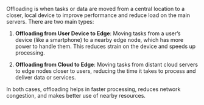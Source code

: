 Offloading is when tasks or data are moved from a central location to a closer, local device to improve performance and reduce load on the main servers. There are two main types:

1. **Offloading from User Device to Edge**: Moving tasks from a user’s device (like a smartphone) to a nearby edge node, which has more power to handle them. This reduces strain on the device and speeds up processing.

2. **Offloading from Cloud to Edge**: Moving tasks from distant cloud servers to edge nodes closer to users, reducing the time it takes to process and deliver data or services. 

In both cases, offloading helps in faster processing, reduces network congestion, and makes better use of nearby resources.